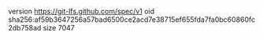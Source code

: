 version https://git-lfs.github.com/spec/v1
oid sha256:af59b3647256a57bad6500ce2acd7e38715ef655fda7fa0bc60860fc2db758ad
size 7047
